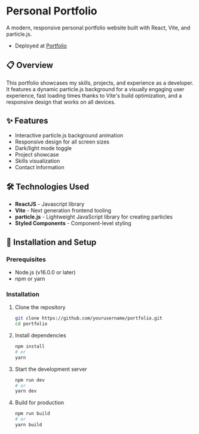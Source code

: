 # Personal Portfolio

A modern, responsive personal portfolio website built with React, Vite, and particle.js.

- Deployed at [Portfolio]([www.google.com](https://tbelkk.github.io/Personal-Portfolio/))

## 📋 Overview

This portfolio showcases my skills, projects, and experience as a developer. It features a dynamic particle.js background for a visually engaging user experience, fast loading times thanks to Vite's build optimization, and a responsive design that works on all devices.

## ✨ Features

- Interactive particle.js background animation
- Responsive design for all screen sizes
- Dark/light mode toggle
- Project showcase
- Skills visualization
- Contact Information

## 🛠️ Technologies Used
- **ReactJS** - Javascript library
- **Vite** - Next generation frontend tooling
- **particle.js** - Lightweight JavaScript library for creating particles
- **Styled Components** - Component-level styling

## 🚀 Installation and Setup

### Prerequisites

- Node.js (v16.0.0 or later)
- npm or yarn

### Installation

1. Clone the repository
   ```bash
   git clone https://github.com/yourusername/portfolio.git
   cd portfolio
   ```

2. Install dependencies
   ```bash
   npm install
   # or
   yarn
   ```

3. Start the development server
   ```bash
   npm run dev
   # or
   yarn dev
   ```

4. Build for production
   ```bash
   npm run build
   # or
   yarn build
   ```
